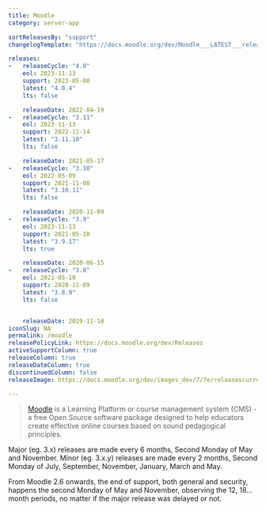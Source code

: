 ```yaml
---
title: Moodle
category: server-app

sortReleasesBy: "support"
changelogTemplate: "https://docs.moodle.org/dev/Moodle___LATEST___release_notes"

releases:
-   releaseCycle: "4.0"
    eol: 2023-11-13
    support: 2023-05-08
    latest: "4.0.4"
    lts: false

    releaseDate: 2022-04-19
-   releaseCycle: "3.11"
    eol: 2023-11-13
    support: 2022-11-14
    latest: "3.11.10"
    lts: false

    releaseDate: 2021-05-17
-   releaseCycle: "3.10"
    eol: 2022-05-09
    support: 2021-11-08
    latest: "3.10.11"
    lts: false

    releaseDate: 2020-11-09
-   releaseCycle: "3.9"
    eol: 2023-11-13
    support: 2021-05-10
    latest: "3.9.17"
    lts: true

    releaseDate: 2020-06-15
-   releaseCycle: "3.8"
    eol: 2021-05-10
    support: 2020-11-09
    latest: "3.8.9"
    lts: false


    releaseDate: 2019-11-18
iconSlug: NA
permalink: /moodle
releasePolicyLink: https://docs.moodle.org/dev/Releases
activeSupportColumn: true
releaseColumn: true
releaseDateColumn: true
discontinuedColumn: false
releaseImage: https://docs.moodle.org/dev/images_dev/7/7e/releasescurrent.png

---
```


> [Moodle](https://moodle.org/) is a Learning Platform or course management system (CMS) - a free Open Source software package designed to help educators create effective online courses based on sound pedagogical principles.

Major (eg. 3.x) releases are made every 6 months, Second Monday of May and November. Minor (eg. 3.x.y) releases are made every 2 months, Second Monday of July, September, November, January, March and May. 

From Moodle 2.6 onwards, the end of support, both general and security, happens the second Monday of May and November, observing the 12, 18... month periods, no matter if the major release was delayed or not.
